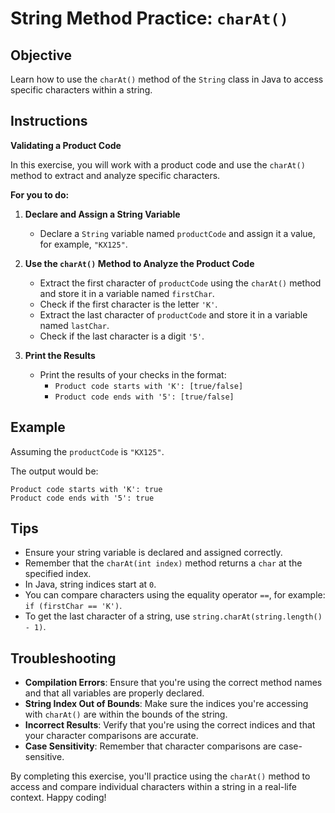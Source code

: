 # String Method Practice: `charAt()`

## Objective
Learn how to use the `charAt()` method of the `String` class in Java to access specific characters within a string.

## Instructions

**Validating a Product Code**

In this exercise, you will work with a product code and use the `charAt()` method to extract and analyze specific characters.

**For you to do:**

1. **Declare and Assign a String Variable**
    - Declare a `String` variable named `productCode` and assign it a value, for example, `"KX125"`.

2. **Use the `charAt()` Method to Analyze the Product Code**
    - Extract the first character of `productCode` using the `charAt()` method and store it in a variable named `firstChar`.
    - Check if the first character is the letter `'K'`.
    - Extract the last character of `productCode` and store it in a variable named `lastChar`.
    - Check if the last character is a digit `'5'`.

3. **Print the Results**
    - Print the results of your checks in the format:
        - `Product code starts with 'K': [true/false]`
        - `Product code ends with '5': [true/false]`

## Example

Assuming the `productCode` is `"KX125"`.

The output would be:

```
Product code starts with 'K': true
Product code ends with '5': true
```

## Tips

- Ensure your string variable is declared and assigned correctly.
- Remember that the `charAt(int index)` method returns a `char` at the specified index.
- In Java, string indices start at `0`.
- You can compare characters using the equality operator `==`, for example: `if (firstChar == 'K')`.
- To get the last character of a string, use `string.charAt(string.length() - 1)`.

## Troubleshooting

- **Compilation Errors**: Ensure that you're using the correct method names and that all variables are properly declared.
- **String Index Out of Bounds**: Make sure the indices you're accessing with `charAt()` are within the bounds of the string.
- **Incorrect Results**: Verify that you're using the correct indices and that your character comparisons are accurate.
- **Case Sensitivity**: Remember that character comparisons are case-sensitive.

By completing this exercise, you'll practice using the `charAt()` method to access and compare individual characters within a string in a real-life context. Happy coding!
